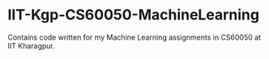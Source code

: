 # IIT-Kgp-CS60050-MachineLearning
Contains code written for my Machine Learning assignments in CS60050 at IIT Kharagpur.
